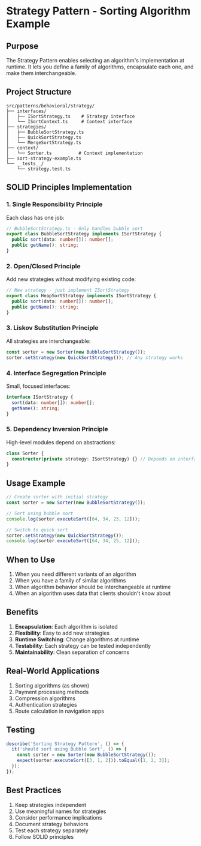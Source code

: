 # Strategy Pattern - Sorting Algorithm Example

## Purpose
The Strategy Pattern enables selecting an algorithm's implementation at runtime. It lets you define a family of algorithms, encapsulate each one, and make them interchangeable.

## Project Structure
```
src/patterns/behavioral/strategy/
├── interfaces/
│   ├── ISortStrategy.ts    # Strategy interface
│   └── ISortContext.ts     # Context interface
├── strategies/
│   ├── BubbleSortStrategy.ts
│   ├── QuickSortStrategy.ts
│   └── MergeSortStrategy.ts
├── context/
│   └── Sorter.ts          # Context implementation
├── sort-strategy-example.ts
└── __tests__/
    └── strategy.test.ts
```

## SOLID Principles Implementation

### 1. Single Responsibility Principle
Each class has one job:
```typescript
// BubbleSortStrategy.ts - Only handles bubble sort
export class BubbleSortStrategy implements ISortStrategy {
  public sort(data: number[]): number[];
  public getName(): string;
}
```

### 2. Open/Closed Principle
Add new strategies without modifying existing code:
```typescript
// New strategy - just implement ISortStrategy
export class HeapSortStrategy implements ISortStrategy {
  public sort(data: number[]): number[];
  public getName(): string;
}
```

### 3. Liskov Substitution Principle
All strategies are interchangeable:
```typescript
const sorter = new Sorter(new BubbleSortStrategy());
sorter.setStrategy(new QuickSortStrategy()); // Any strategy works
```

### 4. Interface Segregation Principle
Small, focused interfaces:
```typescript
interface ISortStrategy {
  sort(data: number[]): number[];
  getName(): string;
}
```

### 5. Dependency Inversion Principle
High-level modules depend on abstractions:
```typescript
class Sorter {
  constructor(private strategy: ISortStrategy) {} // Depends on interface
}
```

## Usage Example
```typescript
// Create sorter with initial strategy
const sorter = new Sorter(new BubbleSortStrategy());

// Sort using bubble sort
console.log(sorter.executeSort([64, 34, 25, 12]));

// Switch to quick sort
sorter.setStrategy(new QuickSortStrategy());
console.log(sorter.executeSort([64, 34, 25, 12]));
```

## When to Use
1. When you need different variants of an algorithm
2. When you have a family of similar algorithms
3. When algorithm behavior should be interchangeable at runtime
4. When an algorithm uses data that clients shouldn't know about

## Benefits
1. **Encapsulation**: Each algorithm is isolated
2. **Flexibility**: Easy to add new strategies
3. **Runtime Switching**: Change algorithms at runtime
4. **Testability**: Each strategy can be tested independently
5. **Maintainability**: Clean separation of concerns

## Real-World Applications
1. Sorting algorithms (as shown)
2. Payment processing methods
3. Compression algorithms
4. Authentication strategies
5. Route calculation in navigation apps

## Testing
```typescript
describe('Sorting Strategy Pattern', () => {
  it('should sort using Bubble Sort', () => {
    const sorter = new Sorter(new BubbleSortStrategy());
    expect(sorter.executeSort([3, 1, 2])).toEqual([1, 2, 3]);
  });
});
```

## Best Practices
1. Keep strategies independent
2. Use meaningful names for strategies
3. Consider performance implications
4. Document strategy behaviors
5. Test each strategy separately
6. Follow SOLID principles